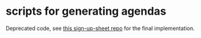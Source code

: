 # scripts for generating agendas

Deprecated code, see [this sign-up-sheet
repo](https://github.com/Mountain-View-Toastmasters/sign-up-sheet) for the final
implementation.
